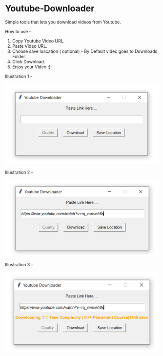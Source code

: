 # Youtube-Downloader
Simple tools that lets you download videos from Youtube.

How to use -
1. Copy Youtube Video URL.
2. Paste Video URL.
3. Choose save loacation ( optional) - By Default video goes to Downloads Folder
4. Click Download.
5. Enjoy your Video :)

Illustration 1 -

![](https://github.com/milannzz/Youtube-Downloader/blob/main/Images/Dex1.png)

Illustration 2 -

![](https://github.com/milannzz/Youtube-Downloader/blob/main/Images/Dex2.png)

Illustration 3 -

![](https://github.com/milannzz/Youtube-Downloader/blob/main/Images/Dex3.png)
